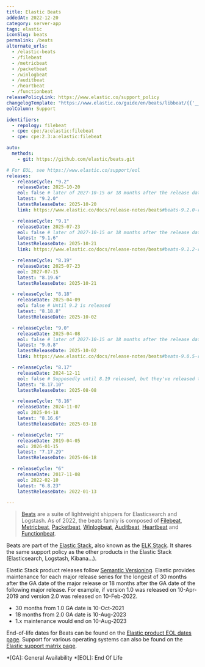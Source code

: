 ```yaml
---
title: Elastic Beats
addedAt: 2022-12-20
category: server-app
tags: elastic
iconSlug: beats
permalink: /beats
alternate_urls:
  - /elastic-beats
  - /filebeat
  - /metricbeat
  - /packetbeat
  - /winlogbeat
  - /auditbeat
  - /heartbeat
  - /functionbeat
releasePolicyLink: https://www.elastic.co/support_policy
changelogTemplate: "https://www.elastic.co/guide/en/beats/libbeat/{{'__LATEST__'|split:'.'|pop|join:'.'}}/release-notes-__LATEST__.html"
eolColumn: Support

identifiers:
  - repology: filebeat
  - cpe: cpe:/a:elastic:filebeat
  - cpe: cpe:2.3:a:elastic:filebeat

auto:
  methods:
    - git: https://github.com/elastic/beats.git

# For EOL, see https://www.elastic.co/support/eol
releases:
  - releaseCycle: "9.2"
    releaseDate: 2025-10-20
    eol: false # later of 2027-10-15 or 18 months after the release date of 10.0
    latest: "9.2.0"
    latestReleaseDate: 2025-10-20
    link: https://www.elastic.co/docs/release-notes/beats#beats-9.2.0-release-notes

  - releaseCycle: "9.1"
    releaseDate: 2025-07-23
    eol: false # later of 2027-10-15 or 18 months after the release date of 10.0
    latest: "9.1.6"
    latestReleaseDate: 2025-10-21
    link: https://www.elastic.co/docs/release-notes/beats#beats-9.1.2-release-notes

  - releaseCycle: "8.19"
    releaseDate: 2025-07-23
    eol: 2027-07-15
    latest: "8.19.6"
    latestReleaseDate: 2025-10-21

  - releaseCycle: "8.18"
    releaseDate: 2025-04-09
    eol: false # Until 9.2 is released
    latest: "8.18.8"
    latestReleaseDate: 2025-10-02

  - releaseCycle: "9.0"
    releaseDate: 2025-04-08
    eol: false # later of 2027-10-15 or 18 months after the release date of 10.0
    latest: "9.0.8"
    latestReleaseDate: 2025-10-02
    link: https://www.elastic.co/docs/release-notes/beats#beats-9.0.5-release-notes

  - releaseCycle: "8.17"
    releaseDate: 2024-12-11
    eol: false # Supposedly until 8.19 released, but they've released twice since
    latest: "8.17.10"
    latestReleaseDate: 2025-08-08

  - releaseCycle: "8.16"
    releaseDate: 2024-11-07
    eol: 2025-04-18
    latest: "8.16.6"
    latestReleaseDate: 2025-03-18

  - releaseCycle: "7"
    releaseDate: 2019-04-05
    eol: 2026-01-15
    latest: "7.17.29"
    latestReleaseDate: 2025-06-18

  - releaseCycle: "6"
    releaseDate: 2017-11-08
    eol: 2022-02-10
    latest: "6.8.23"
    latestReleaseDate: 2022-01-13

---
```


> [Beats](https://www.elastic.co/beats/) are a suite of lightweight shippers for Elasticsearch and
> Logstash. As of 2022, the beats family is composed of
> [Filebeat](https://www.elastic.co/beats/filebeat),
> [Metricbeat](https://www.elastic.co/beats/metricbeat),
> [Packetbeat](https://www.elastic.co/beats/packetbeat),
> [Winlogbeat](https://www.elastic.co/beats/winlogbeat),
> [Auditbeat](https://www.elastic.co/beats/auditbeat),
> [Heartbeat](https://www.elastic.co/beats/heartbeat) and
> [Functionbeat](https://www.elastic.co/beats/functionbeat).

Beats are part of the [Elastic Stack](https://www.elastic.co/elastic-stack/), also known as the
[ELK Stack](https://www.elastic.co/what-is/elk-stack). It shares the same support policy as the
other products in the Elastic Stack (Elasticsearch, Logstash, Kibana...).

Elastic Stack product releases follow [Semantic Versioning](https://semver.org/).
Elastic provides maintenance for each major release series for the longest of 30 months after the GA date of the major release
or 18 months after the GA date of the following major release.
For example, if version 1.0 was released on 10-Apr-2019 and version 2.0 was released on 10-Feb-2022.

- 30 months from 1.0 GA date is 10-Oct-2021
- 18 months from 2.0 GA date is 10-Aug-2023
- 1.x maintenance would end on 10-Aug-2023

End-of-life dates for Beats can be found on the [Elastic product EOL dates page](https://www.elastic.co/support/eol).
Support for various operating systems can also be found on the [Elastic support matrix page](https://www.elastic.co/support/matrix).

*[GA]: General Availability
*[EOL]: End Of Life
